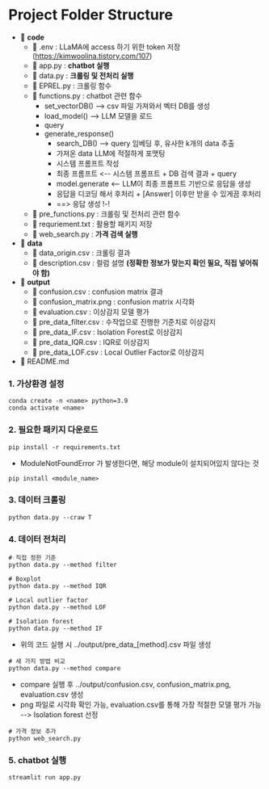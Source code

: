 # Project Folder Structure

- 📂 **code**
  - 📄 .env : LLaMA에 access 하기 위한 token 저장 (https://kimwoolina.tistory.com/107)
  - 📄 app.py : **chatbot 실행** 
  - 📄 data.py : **크롤링 및 전처리 실행**
  - 📄 EPREL.py : 크롤링 함수
  - 📄 functions.py : chatbot 관련 함수
     - set_vectorDB() --> csv 파일 가져와서 벡터 DB를 생성
     - load_model() --> LLM 모델을 로드
     - query 
     - generate_response()
       - search_DB() --> query 임베딩 후, 유사한 k개의 data 추출
       - 가져온 data LLM에 적절하게 포맷팅
       - 시스템 프롬프트 작성
       - 최종 프롬프트 <-- 시스템 프롬프트 + DB 검색 결과 + query 
       - model.generate <-- LLM이 최종 프롬프트 기반으로 응답을 생성
       - 응답을 디코딩 해서 후처리 + [Answer] 이후만 받을 수 있게끔 후처리
       - ==> 응답 생성 !-!
  - 📄 pre_functions.py : 크롤링 및 전처리 관련 함수
  - 📄 requriement.txt : 활용할 패키지 저장
  - 📄 web_search.py : **가격 검색 실행**
- 📂 **data**
  - 📄 data_origin.csv : 크롤링 결과
  - 📄 description.csv : 컬럼 설명 **(정확한 정보가 맞는지 확인 필요, 직접 넣어줘야 함)**
- 📂 **output**
  - 📄 confusion.csv : confusion matrix 결과
  - 📄 confusion_matrix.png : confusion matrix 시각화
  - 📄 evaluation.csv : 이상감지 모델 평가
  - 📄 pre_data_filter.csv : 수작업으로 진행한 기준치로 이상감지
  - 📄 pre_data_IF.csv : Isolation Forest로 이상감지
  - 📄 pre_data_IQR.csv : IQR로 이상감지
  - 📄 pre_data_LOF.csv : Local Outlier Factor로 이상감지
- 📄 README.md


### 1. 가상환경 설정
```
conda create -n <name> python=3.9
conda activate <name>
```
### 2. 필요한 패키지 다운로드 
```
pip install -r requirements.txt
```
- ModuleNotFoundError 가 발생한다면, 해당 module이 설치되어있지 않다는 것
```
pip install <module_name>
```
### 3. 데이터 크롤링
```
python data.py --craw T
```

### 4. 데이터 전처리
```
# 직접 정한 기준
python data.py --method filter
```
```
# Boxplot
python data.py --method IQR
```
```
# Local outlier factor
python data.py --method LOF
```
```
# Isolation forest
python data.py --method IF
```
- 위의 코드 실행 시 ../output/pre_data_[method].csv 파일 생성
```
# 세 가지 방법 비교
python data.py --method compare
```
- compare 실행 후 ../output/confusion.csv, confusion_matrix.png, evaluation.csv 생성
- png 파일로 시각화 확인 가능, evaluation.csv를 통해 가장 적절한 모델 평가 가능 --> Isolation forest 선정
```
# 가격 정보 추가
python web_search.py
```
### 5. chatbot 실행
```
streamlit run app.py
```

